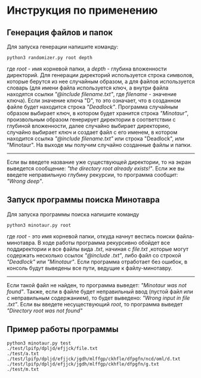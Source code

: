 Инструкция по применению
=====================
Генерация файлов и папок
-----------------------------------
Для запуска генерации напишите команду:

    python3 randomizer.py root depth
    
где *root* - имя корневой папки, а *depth* - глубина вложенности директорий. Для генерации директорий используется строка символов,
которые берутся из нее случайным образом, а для файлов используется словарь (для имени файла используется ключ, а внутри файла находятся ссылки *"@include filename.txt"*, где *filename* - значение ключа). Если значение ключа "D", то это означает, что в созданном файле будет находится строка *"Deadlock"*. Программа случайным образом выбирает ключ, в котором будет хранится строка *"Minotaur"*, произвольным образом генерирует директории в соответствии с глубиной вложенности, далее случайно выбирает директорию, случайно выбирает ключ и создает файл с его именем, в котором находится ссылка *"@include filename.txt"* или строка "Deadlock", или "Minotaur". На выходе мы получим случайно созданные файлы и папки.
***
Если вы введете название уже существующей директории, то на экран выведется сообщение: *"the directory root already exists!"*. Если же вы введете неправильную глубину рекурсии, то программа сообщит: *"Wrong deep"*.



Запуск программы поиска Минотавра
-----------------------------------
Для запуска программы поиска напишите команду

    python3 minotaur.py root
    
где *root* - это имя корневой папки, откуда начнут вестись поиски файла-минотавра. В ходе работы программа рекурсивно обойдет все поддиректории и все файлы вида *<filename>.txt*, начиная с *file.txt* ,которые могут содержать несколько ссылок *"@include <filename>.txt"*, либо файл со строкой *"Deadlock"* или *"Minotaur"*. Если программа отработает без ошибок, в консоль будут выведены все пути, ведущие к файлу-минотавру.
***
Если такой файл не найден, то программа выведет: *"Minotaur was not found"*. Также, если в файле будет неправильный ввод (пустой файл или с неправильным содержанием), то будет выведено: *"Wrong input in file <filename>.txt"*. Если вы введете несуществующий *root*, то программа выведет *"Directory root was not found"*



Пример работы программы
-----------------------------------
    python3 minotaur.py test
    ./test/lpifp/dpljd/efjjck/file.txt
    ./test/a.txt
    ./test/lpifp/dpljd/efjjck/jgdh/mlffgp/ckhfle/dfpgfn/ncd/oml/d.txt
    ./test/lpifp/dpljd/efjjck/jgdh/mlffgp/ckhfle/dfpgfn/g.txt
    ./test/m.txt
